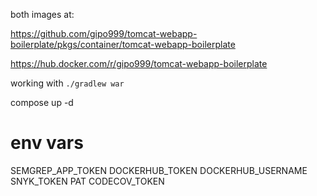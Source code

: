 both images at:

<https://github.com/gipo999/tomcat-webapp-boilerplate/pkgs/container/tomcat-webapp-boilerplate>

<https://hub.docker.com/r/gipo999/tomcat-webapp-boilerplate>

working with `./gradlew war`

compose up -d

# env vars

SEMGREP_APP_TOKEN
DOCKERHUB_TOKEN
DOCKERHUB_USERNAME
SNYK_TOKEN
PAT
CODECOV_TOKEN
